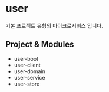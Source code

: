 

# user

기본 프로젝트 유형의 마이크로서비스 입니다.

## Project & Modules

- user-boot
- user-client
- user-domain
- user-service
- user-store
